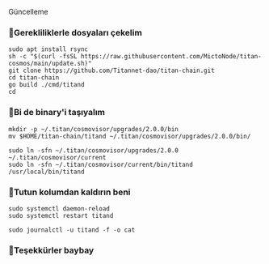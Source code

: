 

Güncelleme

### 🚧Gerekliliklerle dosyaları çekelim

```
sudo apt install rsync
sh -c "$(curl -fsSL https://raw.githubusercontent.com/MictoNode/titan-cosmos/main/update.sh)"
git clone https://github.com/Titannet-dao/titan-chain.git
cd titan-chain
go build ./cmd/titand
cd
```

### 🚧Bi de binary'i taşıyalım
```
mkdir -p ~/.titan/cosmovisor/upgrades/2.0.0/bin
mv $HOME/titan-chain/titand ~/.titan/cosmovisor/upgrades/2.0.0/bin/
```
```
sudo ln -sfn ~/.titan/cosmovisor/upgrades/2.0.0 ~/.titan/cosmovisor/current
sudo ln -sfn ~/.titan/cosmovisor/current/bin/titand /usr/local/bin/titand
```

### 🚧Tutun kolumdan kaldırın beni
```
sudo systemctl daemon-reload
sudo systemctl restart titand
```
```
sudo journalctl -u titand -f -o cat
```
### 🚧Teşekkürler baybay